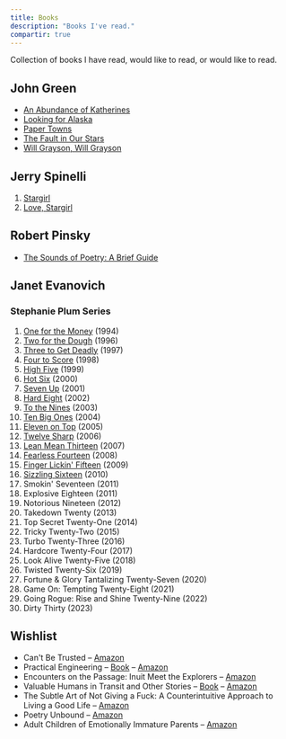 ```yaml
---
title: Books
description: "Books I've read."
compartir: true
---
```

Collection of books I have read, would like to read, or would like to read.

## John Green

- [An Abundance of Katherines](https://www.librarything.com/work/2569212)
- [Looking for Alaska](https://www.librarything.com/work/30329846)
- [Paper Towns](https://www.librarything.com/work/5105584)
- [The Fault in Our Stars](https://www.librarything.com/work/11456497)
- [Will Grayson, Will Grayson](https://www.librarything.com/work/8463786)

## Jerry Spinelli

1. [Stargirl](<https://en.wikipedia.org/wiki/Stargirl_(novel)>)
2. [Love, Stargirl](https://en.wikipedia.org/wiki/Love,_Stargirl)

## Robert Pinsky

- [The Sounds of Poetry: A Brief Guide](https://www.librarything.com/work/121193)

## Janet Evanovich

### Stephanie Plum Series

1. [One for the Money](<https://en.wikipedia.org/wiki/One_for_the_Money_(novel)> "One for the Money (novel)") (1994)
2. [Two for the Dough](https://en.wikipedia.org/wiki/Two_for_the_Dough "Two for the Dough") (1996)
3. [Three to Get Deadly](https://en.wikipedia.org/wiki/Three_to_Get_Deadly "Three to Get Deadly") (1997)
4. [Four to Score](<https://en.wikipedia.org/wiki/Four_to_Score_(novel)> "Four to Score (novel)") (1998)
5. [High Five](<https://en.wikipedia.org/wiki/High_Five_(novel)>) (1999)
6. [Hot Six](https://en.wikipedia.org/wiki/Hot_Six "Hot Six") (2000)
7. [Seven Up](<https://en.wikipedia.org/wiki/Seven_Up_(novel)> "Seven Up (novel)") (2001)
8. [Hard Eight](<https://en.wikipedia.org/wiki/Hard_Eight_(novel)> "Hard Eight (novel)") (2002)
9. [To the Nines](<https://en.wikipedia.org/wiki/To_the_Nines_(novel)> "To the Nines (novel)") (2003)
10. [Ten Big Ones](<https://en.wikipedia.org/wiki/Ten_Big_Ones_(novel)> "Ten Big Ones (novel)") (2004)
11. [Eleven on Top](<https://en.wikipedia.org/wiki/Eleven_on_Top_(novel)> "Eleven on Top (novel)") (2005)
12. [Twelve Sharp](<https://en.wikipedia.org/wiki/Twelve_Sharp_(novel)> "Twelve Sharp (novel)") (2006)
13. [Lean Mean Thirteen](https://en.wikipedia.org/wiki/Lean_Mean_Thirteen "Lean Mean Thirteen") (2007)
14. [Fearless Fourteen](https://en.wikipedia.org/wiki/Fearless_Fourteen "Fearless Fourteen") (2008)
15. [Finger Lickin' Fifteen](https://en.wikipedia.org/wiki/Finger_Lickin%27_Fifteen "Finger Lickin' Fifteen") (2009)
16. [Sizzling Sixteen](https://en.wikipedia.org/wiki/Sizzling_Sixteen "Sizzling Sixteen") (2010)
17. Smokin' Seventeen (2011)
18. Explosive Eighteen (2011)
19. Notorious Nineteen (2012)
20. Takedown Twenty (2013)
21. Top Secret Twenty-One (2014)
22. Tricky Twenty-Two (2015)
23. Turbo Twenty-Three (2016)
24. Hardcore Twenty-Four (2017)
25. Look Alive Twenty-Five (2018)
26. Twisted Twenty-Six (2019)
27. Fortune & Glory Tantalizing Twenty-Seven (2020)
28. Game On: Tempting Twenty-Eight (2021)
29. Going Rogue: Rise and Shine Twenty-Nine (2022)
30. Dirty Thirty (2023)

## Wishlist

- Can't Be Trusted – [Amazon](https://www.amazon.com/Cant-Be-Trusted-Bart-Johnson/dp/B08P8F1HJN)
- Practical Engineering – [Book](https://practical.engineering/book) – [Amazon](https://www.amazon.com/dp/171850232X/)
- Encounters on the Passage: Inuit Meet the Explorers – [Amazon](https://www.amazon.com/Encounters-Passage-Inuit-Meet-Explorers/dp/1442611030)
- Valuable Humans in Transit and Other Stories – [Book](https://qntm.org/vhitaos) – [Amazon](https://www.amazon.com/dp/B0BLGBZPJX)
- The Subtle Art of Not Giving a Fuck: A Counterintuitive Approach to Living a Good Life – [Amazon](https://www.amazon.com/Subtle-Art-Not-Giving-Counterintuitive/dp/0062457713)
- Poetry Unbound – [Amazon](https://www.amazon.com/Poetry-Unbound-Poems-Open-World/dp/1324074809/)
- Adult Children of Emotionally Immature Parents – [Amazon](https://www.amazon.com/Adult-Children-Emotionally-Immature-Parents/dp/1626251703)
